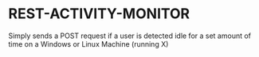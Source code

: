 # REST-ACTIVITY-MONITOR
Simply sends a POST request if a user is detected idle for a set amount of time on a Windows or Linux Machine (running X)
